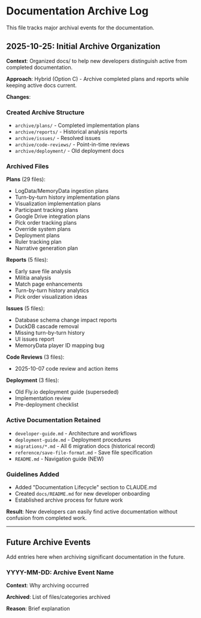 # Documentation Archive Log

This file tracks major archival events for the documentation.

## 2025-10-25: Initial Archive Organization

**Context**: Organized docs/ to help new developers distinguish active from completed documentation.

**Approach**: Hybrid (Option C) - Archive completed plans and reports while keeping active docs current.

**Changes**:

### Created Archive Structure
- `archive/plans/` - Completed implementation plans
- `archive/reports/` - Historical analysis reports
- `archive/issues/` - Resolved issues
- `archive/code-reviews/` - Point-in-time reviews
- `archive/deployment/` - Old deployment docs

### Archived Files

**Plans** (29 files):
- LogData/MemoryData ingestion plans
- Turn-by-turn history implementation plans
- Visualization implementation plans
- Participant tracking plans
- Google Drive integration plans
- Pick order tracking plans
- Override system plans
- Deployment plans
- Ruler tracking plan
- Narrative generation plan

**Reports** (5 files):
- Early save file analysis
- Militia analysis
- Match page enhancements
- Turn-by-turn history analytics
- Pick order visualization ideas

**Issues** (5 files):
- Database schema change impact reports
- DuckDB cascade removal
- Missing turn-by-turn history
- UI issues report
- MemoryData player ID mapping bug

**Code Reviews** (3 files):
- 2025-10-07 code review and action items

**Deployment** (3 files):
- Old Fly.io deployment guide (superseded)
- Implementation review
- Pre-deployment checklist

### Active Documentation Retained

- `developer-guide.md` - Architecture and workflows
- `deployment-guide.md` - Deployment procedures
- `migrations/*.md` - All 6 migration docs (historical record)
- `reference/save-file-format.md` - Save file specification
- `README.md` - Navigation guide (NEW)

### Guidelines Added

- Added "Documentation Lifecycle" section to CLAUDE.md
- Created `docs/README.md` for new developer onboarding
- Established archive process for future work

**Result**: New developers can easily find active documentation without confusion from completed work.

---

## Future Archive Events

Add entries here when archiving significant documentation in the future.

### YYYY-MM-DD: Archive Event Name

**Context**: Why archiving occurred

**Archived**: List of files/categories archived

**Reason**: Brief explanation
